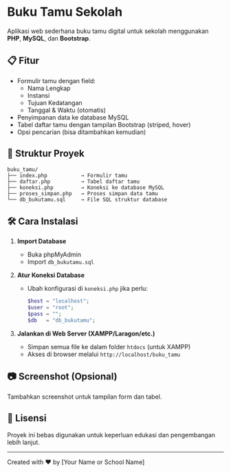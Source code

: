 # Buku Tamu Sekolah

Aplikasi web sederhana buku tamu digital untuk sekolah menggunakan **PHP**, **MySQL**, dan **Bootstrap**.

## 📋 Fitur

- Formulir tamu dengan field:
  - Nama Lengkap
  - Instansi
  - Tujuan Kedatangan
  - Tanggal & Waktu (otomatis)
- Penyimpanan data ke database MySQL
- Tabel daftar tamu dengan tampilan Bootstrap (striped, hover)
- Opsi pencarian (bisa ditambahkan kemudian)

## 🧱 Struktur Proyek

```
buku_tamu/
├── index.php           → Formulir tamu
├── daftar.php          → Tabel daftar tamu
├── koneksi.php         → Koneksi ke database MySQL
├── proses_simpan.php   → Proses simpan data tamu
└── db_bukutamu.sql     → File SQL struktur database
```

## 🛠️ Cara Instalasi

1. **Import Database**
   - Buka phpMyAdmin
   - Import `db_bukutamu.sql`

2. **Atur Koneksi Database**
   - Ubah konfigurasi di `koneksi.php` jika perlu:
     ```php
     $host = "localhost";
     $user = "root";
     $pass = "";
     $db   = "db_bukutamu";
     ```

3. **Jalankan di Web Server (XAMPP/Laragon/etc.)**
   - Simpan semua file ke dalam folder `htdocs` (untuk XAMPP)
   - Akses di browser melalui `http://localhost/buku_tamu`

## 📷 Screenshot (Opsional)
Tambahkan screenshot untuk tampilan form dan tabel.

## 📄 Lisensi

Proyek ini bebas digunakan untuk keperluan edukasi dan pengembangan lebih lanjut.

---

Created with ❤️ by [Your Name or School Name]
